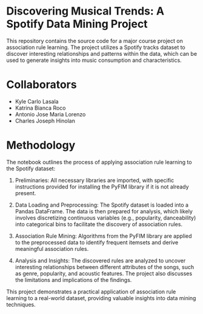 # Discovering Musical Trends: A Spotify Data Mining Project
This repository contains the source code for a major course project on association rule learning. The project utilizes a Spotify tracks dataset to discover interesting relationships and patterns within the data, which can be used to generate insights into music consumption and characteristics.

# Collaborators
- Kyle Carlo Lasala
- Katrina Bianca Roco
- Antonio Jose Maria Lorenzo
- Charles Joseph Hinolan

# Methodology
The notebook outlines the process of applying association rule learning to the Spotify dataset:

1. Preliminaries: All necessary libraries are imported, with specific instructions provided for installing the PyFIM library if it is not already present.

2. Data Loading and Preprocessing: The Spotify dataset is loaded into a Pandas DataFrame. The data is then prepared for analysis, which likely involves discretizing continuous variables (e.g., popularity, danceability) into categorical bins to facilitate the discovery of association rules.

3. Association Rule Mining: Algorithms from the PyFIM library are applied to the preprocessed data to identify frequent itemsets and derive meaningful association rules.

4. Analysis and Insights: The discovered rules are analyzed to uncover interesting relationships between different attributes of the songs, such as genre, popularity, and acoustic features. The project also discusses the limitations and implications of the findings.

This project demonstrates a practical application of association rule learning to a real-world dataset, providing valuable insights into data mining techniques.